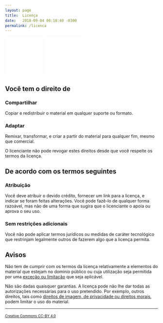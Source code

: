 ```yaml
---
layout: page
title:  Licença
date:   2018-09-04 00:18:40 -0300
permalink: /licenca
---
```


<div class="text-center">
  <img src="/assets/images/cc.png" alt="CC" />
  <img src="/assets/images/by.png" alt="BY" />
</div>

## Você tem o direito de

### Compartilhar

Copiar e redistribuir o material em qualquer suporte ou formato.

### Adaptar

Remixar, transformar, e criar a partir do material para qualquer fim, mesmo que
comercial.

O licenciante não pode revogar estes direitos desde que você respeite os termos
da licença.

## De acordo com os termos seguintes

### Atribuição

Você deve atribuir o devido crédito, fornecer um link para a licença, e indicar
se foram feitas alterações. Você pode fazê-lo de qualquer forma razoável, mas
não de uma forma que sugira que o licenciante o apoia ou aprova o seu uso.

### Sem restrições adicionais

Você não pode aplicar termos jurídicos ou medidas de caráter tecnológico que
restrinjam legalmente outros de fazerem algo que a licença permita.

## Avisos

Não tem de cumprir com os termos da licença relativamente a elementos do
material que estejam no domínio público ou cuja utilização seja permitida por
uma [exceção ou limitação](https://creativecommons.org/licenses/by/4.0/deed.pt#)
que seja aplicável.

Não são dadas quaisquer garantias. A licença pode não lhe dar todas as
autorizações necessárias para o uso pretendido. Por exemplo, outros direitos,
tais como [direitos de imagem, de privacidade ou direitos morais](https://creativecommons.org/licenses/by/4.0/deed.pt#),
podem limitar o uso do material.

--------------------------------------------------------------------------------

<div class="text-right">
  <small>
    <a href="https://creativecommons.org/licenses/by/4.0/deed.pt">
      Creative Commons CC-BY 4.0
    </a>
  </small>
</div>
